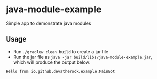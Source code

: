# java-module-example
Simple app to demonstrate java modules

## Usage
- Run `./gradlew clean build` to create a jar file
- Run the jar file as `java -jar build/libs/java-module-example.jar`, which will produce the output below:

```
Hello from io.github.devatherock.example.MainBot
```